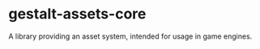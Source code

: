 gestalt-assets-core
===================

A library providing an asset system, intended for usage in game engines.
